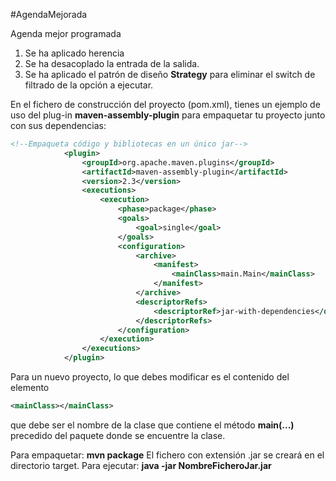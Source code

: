 #AgendaMejorada

Agenda mejor programada

1. Se ha aplicado herencia
1. Se ha desacoplado la entrada de la salida.
1. Se ha aplicado el patrón de diseño __Strategy__ para eliminar el switch de filtrado de la opción a ejecutar.

En el fichero de construcción del proyecto (pom.xml), tienes un ejemplo de uso del plug-in **maven-assembly-plugin** para empaquetar tu proyecto junto con sus dependencias:

```xml
<!--Empaqueta código y bibliotecas en un único jar-->
            <plugin>
                <groupId>org.apache.maven.plugins</groupId>
                <artifactId>maven-assembly-plugin</artifactId>
                <version>2.3</version>
                <executions>
                    <execution>
                        <phase>package</phase>
                        <goals>
                            <goal>single</goal>
                        </goals>
                        <configuration>
                            <archive>
                                <manifest>
                                    <mainClass>main.Main</mainClass>
                                </manifest>
                            </archive>
                            <descriptorRefs>
                                <descriptorRef>jar-with-dependencies</descriptorRef>
                            </descriptorRefs>
                        </configuration>
                    </execution>
                </executions>
            </plugin>
```


Para un nuevo proyecto, lo que debes modificar es el contenido del elemento 
```xml
<mainClass></mainClass>
```
que debe ser el nombre de la clase que contiene el método **main(...)** precedido del paquete donde se encuentre la clase.

Para empaquetar:
**mvn package**
El fichero con extensión .jar se creará en el directorio target.
Para ejecutar:
**java -jar NombreFicheroJar.jar**
